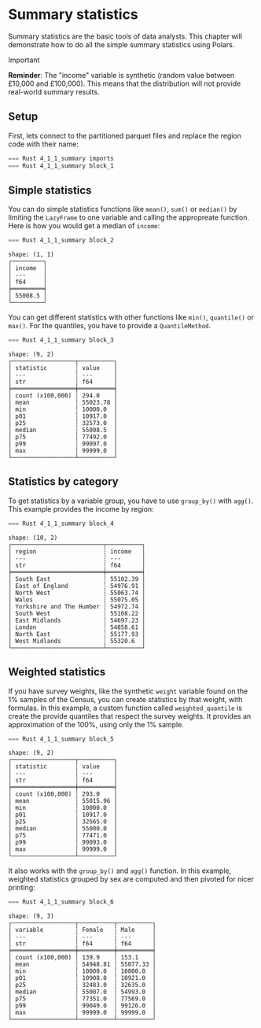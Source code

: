 # Summary statistics

Summary statistics are the basic tools of data analysts. This chapter will demonstrate how to do all the simple summary statistics using Polars.

> [!IMPORTANT]
> **Reminder**: The "income" variable is synthetic (random value between £10,000 and £100,000). This means that the distribution will not provide real-world summary results.

## Setup

First, lets connect to the partitioned parquet files and replace the region code with their name:

```rust
=== Rust 4_1_1_summary imports
=== Rust 4_1_1_summary block_1
```

## Simple statistics

You can do simple statistics functions like `mean()`, `sum()` or `median()` by limiting the `LazyFrame` to one variable and calling the appropreate function. Here is how you would get a median of `income`:

```rust
=== Rust 4_1_1_summary block_2
```

```
shape: (1, 1)
┌─────────┐
│ income  │
│ ---     │
│ f64     │
╞═════════╡
│ 55008.5 │
└─────────┘
```

You can get different statistics with other functions like `min()`, `quantile()` or `max()`. For the quantiles, you have to provide a `QuantileMethod`.

```rust
=== Rust 4_1_1_summary block_3
```

```
shape: (9, 2)
┌──────────────────┬──────────┐
│ statistic        ┆ value    │
│ ---              ┆ ---      │
│ str              ┆ f64      │
╞══════════════════╪══════════╡
│ count (x100,000) ┆ 294.0    │
│ mean             ┆ 55023.78 │
│ min              ┆ 10000.0  │
│ p01              ┆ 10917.0  │
│ p25              ┆ 32573.0  │
│ median           ┆ 55008.5  │
│ p75              ┆ 77492.0  │
│ p99              ┆ 99097.0  │
│ max              ┆ 99999.0  │
└──────────────────┴──────────┘
```


## Statistics by category

To get statistics by a variable group, you have to use `group_by()` with `agg()`. This example provides the income by region:

```rust
=== Rust 4_1_1_summary block_4
```

```
shape: (10, 2)
┌──────────────────────────┬──────────┐
│ region                   ┆ income   │
│ ---                      ┆ ---      │
│ str                      ┆ f64      │
╞══════════════════════════╪══════════╡
│ South East               ┆ 55102.39 │
│ East of England          ┆ 54976.91 │
│ North West               ┆ 55063.74 │
│ Wales                    ┆ 55075.05 │
│ Yorkshire and The Humber ┆ 54972.74 │
│ South West               ┆ 55108.22 │
│ East Midlands            ┆ 54697.23 │
│ London                   ┆ 54858.61 │
│ North East               ┆ 55177.93 │
│ West Midlands            ┆ 55320.6  │
└──────────────────────────┴──────────┘
```

## Weighted statistics

If you have survey weights, like the synthetic `weight` variable found on the 1% samples of the Census, you can create statistics by that weight, with formulas. In this example, a custom function called `weighted_quantile` is create the provide quantiles that respect the survey weights. It provides an approximation of the 100%, using only the 1% sample.

```rust
=== Rust 4_1_1_summary block_5
```

```
shape: (9, 2)
┌──────────────────┬──────────┐
│ statistic        ┆ value    │
│ ---              ┆ ---      │
│ str              ┆ f64      │
╞══════════════════╪══════════╡
│ count (x100,000) ┆ 293.0    │
│ mean             ┆ 55015.96 │
│ min              ┆ 10000.0  │
│ p01              ┆ 10917.0  │
│ p25              ┆ 32565.0  │
│ median           ┆ 55000.0  │
│ p75              ┆ 77471.0  │
│ p99              ┆ 99093.0  │
│ max              ┆ 99999.0  │
└──────────────────┴──────────┘
```

It also works with the `group_by()` and `agg()` function. In this example, weighted statistics grouped by sex are computed and then pivoted for nicer printing:

```rust
=== Rust 4_1_1_summary block_6
```

```
shape: (9, 3)
┌──────────────────┬──────────┬──────────┐
│ variable         ┆ Female   ┆ Male     │
│ ---              ┆ ---      ┆ ---      │
│ str              ┆ f64      ┆ f64      │
╞══════════════════╪══════════╪══════════╡
│ count (x100,000) ┆ 139.9    ┆ 153.1    │
│ mean             ┆ 54948.81 ┆ 55077.33 │
│ min              ┆ 10000.0  ┆ 10000.0  │
│ p01              ┆ 10908.0  ┆ 10921.0  │
│ p25              ┆ 32483.0  ┆ 32635.0  │
│ median           ┆ 55007.0  ┆ 54993.0  │
│ p75              ┆ 77351.0  ┆ 77569.0  │
│ p99              ┆ 99049.0  ┆ 99126.0  │
│ max              ┆ 99999.0  ┆ 99999.0  │
└──────────────────┴──────────┴──────────┘
```